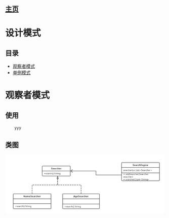 
[主页](https://github.com/bily1230/dream-tools-webapp/blob/master/README.md)
------- 

设计模式
==== 

目录
------- 
* 	[观察者模式](#观察者模式)
*	[单例模式](#)



# 观察者模式

## 使用
		yyy

## 类图

![](https://github.com/bily1230/dream-tools-webapp/blob/master/src/main/webapp/images/patterns/observer.png)



